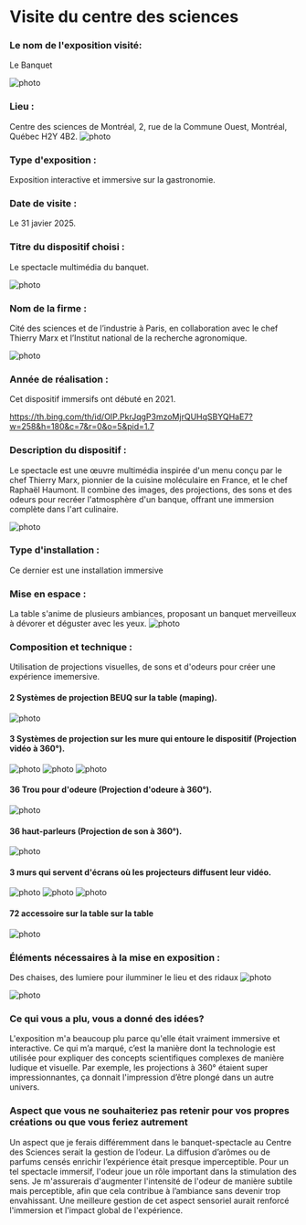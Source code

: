 # Visite du centre des sciences

### Le nom de l'exposition visité:
Le Banquet

![photo](medias/entrer_banquet.jpg)
### Lieu : 
Centre des sciences de Montréal, 2, rue de la Commune Ouest, Montréal, Québec H2Y 4B2.
![photo](medias/photo_devant_du_centre.jpg)
 
### Type d'exposition :
Exposition interactive et immersive sur la gastronomie.
 
### Date de visite :
Le 31 javier 2025.
 
### Titre du dispositif choisi : 
Le spectacle multimédia du banquet.

![photo](medias/entrer_de_lexpo.jpg)
 
### Nom de la firme : 
Cité des sciences et de l’industrie à Paris, en collaboration avec le chef Thierry Marx et l’Institut national de la recherche agronomique.

![photo](medias/generic.jpg)

 
### Année de réalisation : 
Cet dispositif immersifs ont débuté en 2021.

<https://th.bing.com/th/id/OIP.PkrJqgP3mzoMjrQUHqSBYQHaE7?w=258&h=180&c=7&r=0&o=5&pid=1.7>
 
### Description du dispositif : 
Le spectacle est une œuvre multimédia inspirée d'un menu conçu par le chef Thierry Marx, pionnier de la cuisine moléculaire en France, et le chef Raphaël Haumont. Il combine des images, des projections, des sons et des odeurs pour recréer l'atmosphère d'un banque, offrant une immersion complète dans l'art culinaire.

![photo](medias/table_avant.jpg)
 
### Type d'installation : 
Ce dernier est une installation immersive
 
### Mise en espace : 
La table s'anime de plusieurs ambiances, proposant un banquet merveilleux à dévorer et déguster avec les yeux.
![photo](medias/table_vue_gros_plan.jpg)
 
### Composition et technique :
Utilisation de projections visuelles, de sons et d'odeurs pour créer une expérience imemersive.
#### 2 Systèmes de projection BEUQ sur la table (maping).
![photo](medias/projecteur_table.jpg)

#### 3 Systèmes de projection sur les mure qui entoure le dispositif (Projection vidéo à 360°).
![photo](medias/projecteur_mur_droite.jpg)  ![photo](medias/projecteur_mur_gauche.jpg)    ![photo](medias/projecteur_mur_devant.jpg)

#### 36 Trou pour d'odeure (Projection d'odeure à 360°).
![photo](medias/trou_audeur.jpg)

#### 36 haut-parleurs (Projection de son à 360°).
![photo](medias/haut-parleur.jpg)

#### 3 murs qui servent d'écrans où les projecteurs diffusent leur vidéo.
![photo](medias/mur_droit.jpg)  ![photo](medias/mur_gauche.jpg)    ![photo](medias/mur_devant.jpg)

#### 72 accessoire sur la table sur la table
![photo](medias/verre.jpg)

### Éléments nécessaires à la mise en exposition : 
Des chaises, des lumiere pour ilumminer le lieu et des ridaux
![photo](medias/chaise.jpg)

![photo](medias/lumiere.jpg)
### Ce qui vous a plu, vous a donné des idées?
L'exposition m'a beaucoup plu parce qu'elle était vraiment immersive et interactive. Ce qui m’a marqué, c’est la manière dont la technologie est utilisée pour expliquer des concepts scientifiques complexes de manière ludique et visuelle. Par exemple, les projections à 360° étaient super impressionnantes, ça donnait l'impression d’être plongé dans un autre univers.

### Aspect que vous ne souhaiteriez pas retenir pour vos propres créations ou que vous feriez autrement	
Un aspect que je ferais différemment dans le banquet-spectacle au Centre des Sciences serait la gestion de l’odeur. La diffusion d’arômes ou de parfums censés enrichir l’expérience était presque imperceptible. Pour un tel spectacle immersif, l'odeur joue un rôle important dans la stimulation des sens. Je m'assurerais d'augmenter l'intensité de l'odeur de manière subtile mais perceptible, afin que cela contribue à l’ambiance sans devenir trop envahissant. Une meilleure gestion de cet aspect sensoriel aurait renforcé l'immersion et l'impact global de l'expérience.
